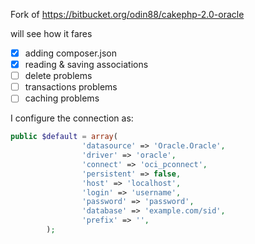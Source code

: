 Fork of https://bitbucket.org/odin88/cakephp-2.0-oracle

will see how it fares

* [x] adding composer.json
* [x] reading & saving associations
* [ ] delete problems
* [ ] transactions problems
* [ ] caching problems

I configure the connection as:

```php
public $default = array(
                'datasource' => 'Oracle.Oracle',
                'driver' => 'oracle',
                'connect' => 'oci_pconnect',
                'persistent' => false,
                'host' => 'localhost',
                'login' => 'username',
                'password' => 'password',
                'database' => 'example.com/sid',
                'prefix' => '',
        );
```
